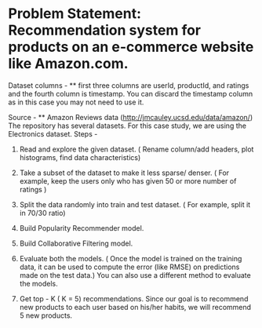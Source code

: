# Problem Statement: Recommendation system for products on an e-commerce website like Amazon.com.
Dataset columns​ -
**  first three columns are userId, productId, and ratings and the fourth column is timestamp. You can discard the timestamp column as in this case you may not need to use it. 

Source​ -
** Amazon Reviews data (http://jmcauley.ucsd.edu/data/amazon/)  The repository has several datasets. For this case study, we are using the Electronics dataset. 
Steps -
1. Read and explore the given dataset. ( Rename column/add headers, plot histograms, find data characteristics)

2. Take a subset of the dataset to make it less sparse/ denser. ( For example, keep the users only who has given 50 or more number of ratings )

3. Split the data randomly into train and test dataset. ( For example, split it in 70/30 ratio)

4. Build Popularity Recommender model.

5. Build Collaborative Filtering model.

6. Evaluate both the models. ( Once the model is trained on the training data, it can be used to compute the error (like RMSE) on predictions made on the test data.) You can also use a different method to evaluate the models.

7. Get top - K ( K = 5) recommendations. Since our goal is to recommend new products to each user based on his/her habits, we will recommend 5 new products.


